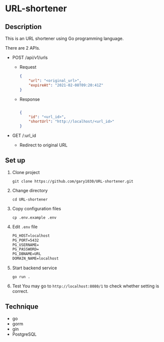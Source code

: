 # URL-shortener

## Description

This is an URL shortener using Go programming language.

There are 2 APIs.

* POST /api/v1/urls
  * Request

    ```json
    {
        "url": "<original_url>",
        "expireAt": "2021-02-08T09:20:41Z"
    }
    ```

  * Response
  
    ```json

    {
        "id": "<url_id>",
        "shortUrl": "http://localhost/<url_id>"
    }
    ```

* GET /:url_id
  * Redirect to original URL

## Set up

1. Clone project
    ```shell
    git clone https://github.com/gary1030/URL-shortener.git
    ```

2. Change directory
   ```shell
   cd URL-shortener
   ```

3. Copy configuration files
    ```shell
    cp .env.example .env
    ```

4. Edit `.env` file
    ```txt
    PG_HOST=localhost
    PG_PORT=5432
    PG_USERNAME=
    PG_PASSWORD=
    PG_DBNAME=URL
    DOMAIN_NAME=localhost
    ```
   
5. Start backend service
    ```shell
    go run .
    ```

6. Test 
   You may go to `http://localhost:8080/1` to check whether setting is correct.

## Technique
* go
* gorm
* gin
* PostgreSQL

